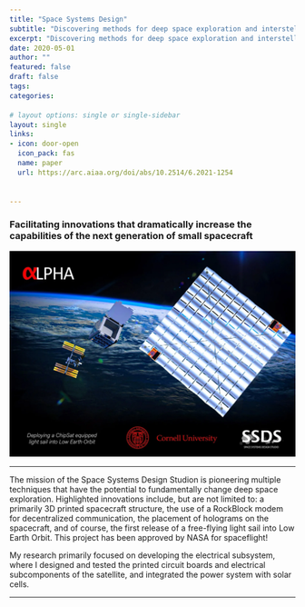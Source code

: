```yaml
---
title: "Space Systems Design"
subtitle: "Discovering methods for deep space exploration and intersteller communication"
excerpt: "Discovering methods for deep space exploration and intersteller communication"
date: 2020-05-01
author: ""
featured: false
draft: false
tags:
categories:

# layout options: single or single-sidebar
layout: single
links:
- icon: door-open
  icon_pack: fas
  name: paper
  url: https://arc.aiaa.org/doi/abs/10.2514/6.2021-1254

  
---
```


### Facilitating innovations that dramatically increase the capabilities of the next generation of small spacecraft

![space](space.png)

---

The mission of the Space Systems Design Studion is pioneering multiple techniques that have the potential to fundamentally change deep space exploration. Highlighted innovations include, but are not limited to: a primarily 3D printed spacecraft structure, the use of a RockBlock modem for decentralized communication, the placement of holograms on the spacecraft, and of course, the first release of a free-flying light sail into Low Earth Orbit. This project has been approved by NASA for spaceflight! 

My research primarily focused on developing the electrical subsystem, where I designed and tested the printed circuit boards and electrical subcomponents of the satellite, and integrated the power system with solar cells. 

---

